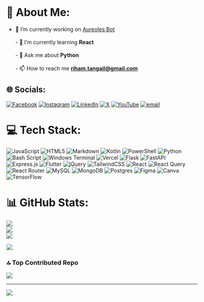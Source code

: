 # 💫 About Me:
- 🔭 I’m currently working on [Aureoles Bot](https://github.com/ibnereham/AureolesBot)<br><br>- 🌱 I’m currently learning **React**<br><br>- 💬 Ask me about **Python**<br><br>- 📫 How to reach me **riham.tangail@gmail.com**<br>


## 🌐 Socials:
[![Facebook](https://img.shields.io/badge/Facebook-%231877F2.svg?logo=Facebook&logoColor=white)](https://facebook.com/naextro) [![Instagram](https://img.shields.io/badge/Instagram-%23E4405F.svg?logo=Instagram&logoColor=white)](https://instagram.com/naextro.edit) [![LinkedIn](https://img.shields.io/badge/LinkedIn-%230077B5.svg?logo=linkedin&logoColor=white)](https://linkedin.com/in/ibnereham) [![X](https://img.shields.io/badge/X-black.svg?logo=X&logoColor=white)](https://x.com/naextro) [![YouTube](https://img.shields.io/badge/YouTube-%23FF0000.svg?logo=YouTube&logoColor=white)](https://youtube.com/@naextro) [![email](https://img.shields.io/badge/Email-D14836?logo=gmail&logoColor=white)](mailto:riham.tangail@gmail.com) 

# 💻 Tech Stack:
![JavaScript](https://img.shields.io/badge/javascript-%23323330.svg?style=for-the-badge&logo=javascript&logoColor=%23F7DF1E) ![HTML5](https://img.shields.io/badge/html5-%23E34F26.svg?style=for-the-badge&logo=html5&logoColor=white) ![Markdown](https://img.shields.io/badge/markdown-%23000000.svg?style=for-the-badge&logo=markdown&logoColor=white) ![Kotlin](https://img.shields.io/badge/kotlin-%237F52FF.svg?style=for-the-badge&logo=kotlin&logoColor=white) ![PowerShell](https://img.shields.io/badge/PowerShell-%235391FE.svg?style=for-the-badge&logo=powershell&logoColor=white) ![Python](https://img.shields.io/badge/python-3670A0?style=for-the-badge&logo=python&logoColor=ffdd54) ![Bash Script](https://img.shields.io/badge/bash_script-%23121011.svg?style=for-the-badge&logo=gnu-bash&logoColor=white) ![Windows Terminal](https://img.shields.io/badge/Windows%20Terminal-%234D4D4D.svg?style=for-the-badge&logo=windows-terminal&logoColor=white) ![Vercel](https://img.shields.io/badge/vercel-%23000000.svg?style=for-the-badge&logo=vercel&logoColor=white) ![Flask](https://img.shields.io/badge/flask-%23000.svg?style=for-the-badge&logo=flask&logoColor=white) ![FastAPI](https://img.shields.io/badge/FastAPI-005571?style=for-the-badge&logo=fastapi) ![Express.js](https://img.shields.io/badge/express.js-%23404d59.svg?style=for-the-badge&logo=express&logoColor=%2361DAFB) ![Flutter](https://img.shields.io/badge/Flutter-%2302569B.svg?style=for-the-badge&logo=Flutter&logoColor=white) ![jQuery](https://img.shields.io/badge/jquery-%230769AD.svg?style=for-the-badge&logo=jquery&logoColor=white) ![TailwindCSS](https://img.shields.io/badge/tailwindcss-%2338B2AC.svg?style=for-the-badge&logo=tailwind-css&logoColor=white) ![React](https://img.shields.io/badge/react-%2320232a.svg?style=for-the-badge&logo=react&logoColor=%2361DAFB) ![React Query](https://img.shields.io/badge/-React%20Query-FF4154?style=for-the-badge&logo=react%20query&logoColor=white) ![React Router](https://img.shields.io/badge/React_Router-CA4245?style=for-the-badge&logo=react-router&logoColor=white) ![MySQL](https://img.shields.io/badge/mysql-4479A1.svg?style=for-the-badge&logo=mysql&logoColor=white) ![MongoDB](https://img.shields.io/badge/MongoDB-%234ea94b.svg?style=for-the-badge&logo=mongodb&logoColor=white) ![Postgres](https://img.shields.io/badge/postgres-%23316192.svg?style=for-the-badge&logo=postgresql&logoColor=white)  ![Figma](https://img.shields.io/badge/figma-%23F24E1E.svg?style=for-the-badge&logo=figma&logoColor=white) ![Canva](https://img.shields.io/badge/Canva-%2300C4CC.svg?style=for-the-badge&logo=Canva&logoColor=white) ![TensorFlow](https://img.shields.io/badge/TensorFlow-%23FF6F00.svg?style=for-the-badge&logo=TensorFlow&logoColor=white)
# 📊 GitHub Stats:
![](https://github-readme-stats.vercel.app/api?username=ibnereham&theme=dracula&hide_border=false&include_all_commits=true&count_private=true)<br/>
![](https://github-readme-streak-stats.herokuapp.com/?user=ibnereham&theme=dracula&hide_border=false)<br/>
![](https://github-readme-stats.vercel.app/api/top-langs/?username=ibnereham&theme=dracula&hide_border=false&include_all_commits=true&count_private=true&layout=compact)

![](https://quotes-github-readme.vercel.app/api?type=horizontal&theme=tokyonight)

### 🔝 Top Contributed Repo
![](https://github-contributor-stats.vercel.app/api?username=ibnereham&limit=5&theme=dark&combine_all_yearly_contributions=true)

---
[![](https://visitcount.itsvg.in/api?id=ibnereham&icon=0&color=5)](https://visitcount.itsvg.in)

<!-- Proudly created with GPRM ( https://gprm.itsvg.in ) -->
